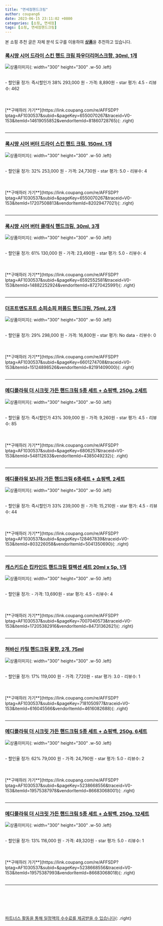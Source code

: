 ```yaml
---
title: "면세점핸드크림"
author: coupang6
date: 2023-06-15 23:11:02 +0800
categories: [쇼핑, 면세점]
tags: [쇼핑, 면세점핸드크림]
---
```


본 쇼핑 추천 글은 자체 분석 도구를 이용하여 [**상품**](https://link.coupang.com/a/bao1ui)을 추천하고 있습니다.

### [록시땅 시어 드라이 스킨 핸드 크림 파우더리머스크향, 30ml, 1개](https://link.coupang.com/re/AFFSDP?lptag=AF1030537&subid=&pageKey=6550070267&traceid=V0-153&itemId=14619055852&vendorItemId=81860728765)

![상품이미지](https://thumbnail10.coupangcdn.com/thumbnails/remote/230x230ex/image/rs_quotation_api/yxymjga9/7f06e7aa27a44bc295de37d225f4df9a.jpg){: width="300" height="300" .w-50 .left}


<br>
- 할인율 정가: 즉시할인가 38%  293,000   원
- 가격: 8,890원
- star 평가: 4.5
- 리뷰수: 462
<br>
<br>
<br>
<br>
[**구매하러 가기**](https://link.coupang.com/re/AFFSDP?lptag=AF1030537&subid=&pageKey=6550070267&traceid=V0-153&itemId=14619055852&vendorItemId=81860728765){: .right}
<br>
<br>

---

### [록시땅 시어 버터 드라이 스킨 핸드 크림, 150ml, 1개](https://link.coupang.com/re/AFFSDP?lptag=AF1030537&subid=&pageKey=6550070267&traceid=V0-153&itemId=17207508813&vendorItemId=82029477021)

![상품이미지](https://thumbnail9.coupangcdn.com/thumbnails/remote/230x230ex/image/retail/images/2699440132832552-4f392496-ffac-4fd0-8a37-75dc3e521fa4.jpg){: width="300" height="300" .w-50 .left}


<br>
- 할인율 정가: 32%  253,000   원
- 가격: 24,730원
- star 평가: 5.0
- 리뷰수: 4
<br>
<br>
<br>
<br>
[**구매하러 가기**](https://link.coupang.com/re/AFFSDP?lptag=AF1030537&subid=&pageKey=6550070267&traceid=V0-153&itemId=17207508813&vendorItemId=82029477021){: .right}
<br>
<br>

---

### [록시땅 시어 버터 클래식 핸드크림, 30ml, 3개](https://link.coupang.com/re/AFFSDP?lptag=AF1030537&subid=&pageKey=6592552581&traceid=V0-153&itemId=14882252924&vendorItemId=87270425991)

![상품이미지](https://thumbnail9.coupangcdn.com/thumbnails/remote/230x230ex/image/vendor_inventory/ce5e/a3adc87938ea065798060f8a8277d6b8db7a79fd10df0121cf5e3b2a2cad.jpg){: width="300" height="300" .w-50 .left}


<br>
- 할인율 정가: 61%  130,000   원
- 가격: 23,490원
- star 평가: 5.0
- 리뷰수: 4
<br>
<br>
<br>
<br>
[**구매하러 가기**](https://link.coupang.com/re/AFFSDP?lptag=AF1030537&subid=&pageKey=6592552581&traceid=V0-153&itemId=14882252924&vendorItemId=87270425991){: .right}
<br>
<br>

---

### [더프트앤도프트 소피소피 퍼퓸드 핸드크림, 75ml, 2개](https://link.coupang.com/re/AFFSDP?lptag=AF1030537&subid=&pageKey=6601274708&traceid=V0-153&itemId=15124898526&vendorItemId=82191409000)

![상품이미지](https://thumbnail7.coupangcdn.com/thumbnails/remote/230x230ex/image/retail/images/2958976675002151-c00e0c25-5bb7-47bb-ad5a-ed95a322ad2e.jpg){: width="300" height="300" .w-50 .left}


<br>
- 할인율 정가: 29%  298,000   원
- 가격: 16,800원
- star 평가: No data
- 리뷰수: 0
<br>
<br>
<br>
<br>
[**구매하러 가기**](https://link.coupang.com/re/AFFSDP?lptag=AF1030537&subid=&pageKey=6601274708&traceid=V0-153&itemId=15124898526&vendorItemId=82191409000){: .right}
<br>
<br>

---

### [메디플라워 더 시크릿 가든 핸드크림 5종 세트 + 쇼핑백, 250g, 2세트](https://link.coupang.com/re/AFFSDP?lptag=AF1030537&subid=&pageKey=6806257&traceid=V0-153&itemId=548112633&vendorItemId=4385049232)

![상품이미지](https://thumbnail10.coupangcdn.com/thumbnails/remote/230x230ex/image/retail/images/8844447517382896-de6caaae-a8fd-4e2c-a7a2-6332277259f5.jpg){: width="300" height="300" .w-50 .left}


<br>
- 할인율 정가: 즉시할인가 43%  309,000   원
- 가격: 9,260원
- star 평가: 4.5
- 리뷰수: 85
<br>
<br>
<br>
<br>
[**구매하러 가기**](https://link.coupang.com/re/AFFSDP?lptag=AF1030537&subid=&pageKey=6806257&traceid=V0-153&itemId=548112633&vendorItemId=4385049232){: .right}
<br>
<br>

---

### [메디플라워 보니타 가든 핸드크림 6종세트 + 쇼핑백, 2세트](https://link.coupang.com/re/AFFSDP?lptag=AF1030537&subid=&pageKey=128467839&traceid=V0-153&itemId=803226058&vendorItemId=5041350690)

![상품이미지](https://thumbnail8.coupangcdn.com/thumbnails/remote/230x230ex/image/product/image/vendoritem/2019/09/19/5041350690/5c63fa3f-43b6-499b-b440-0002ecffa0ac.jpg){: width="300" height="300" .w-50 .left}


<br>
- 할인율 정가: 즉시할인가 33%  239,000   원
- 가격: 15,210원
- star 평가: 4.5
- 리뷰수: 44
<br>
<br>
<br>
<br>
[**구매하러 가기**](https://link.coupang.com/re/AFFSDP?lptag=AF1030537&subid=&pageKey=128467839&traceid=V0-153&itemId=803226058&vendorItemId=5041350690){: .right}
<br>
<br>

---

### [캐스키드슨 킵카인드 핸드크림 컬렉션 세트 20ml x 5p, 1개](https://link.coupang.com/re/AFFSDP?lptag=AF1030537&subid=&pageKey=7007040573&traceid=V0-153&itemId=17205382916&vendorItemId=84731362621)

![상품이미지](https://thumbnail8.coupangcdn.com/thumbnails/remote/230x230ex/image/vendor_inventory/0819/6d397803f3d555f56f8df12f20db84de61b8d3b5ec1a308bc78aa96fe568.jpg){: width="300" height="300" .w-50 .left}


<br>
- 할인율 정가: 
- 가격: 13,690원
- star 평가: 4.5
- 리뷰수: 4
<br>
<br>
<br>
<br>
[**구매하러 가기**](https://link.coupang.com/re/AFFSDP?lptag=AF1030537&subid=&pageKey=7007040573&traceid=V0-153&itemId=17205382916&vendorItemId=84731362621){: .right}
<br>
<br>

---

### [허바신 카밀 핸드크림 꽃향, 2개, 75ml](https://link.coupang.com/re/AFFSDP?lptag=AF1030537&subid=&pageKey=7181050977&traceid=V0-153&itemId=616045566&vendorItemId=4616082688)

![상품이미지](https://thumbnail9.coupangcdn.com/thumbnails/remote/230x230ex/image/retail/images/433878935288857-4cb106c7-9b1e-4d87-89af-f1148300772c.jpg){: width="300" height="300" .w-50 .left}


<br>
- 할인율 정가: 17%  119,000   원
- 가격: 7,720원
- star 평가: 3.0
- 리뷰수: 1
<br>
<br>
<br>
<br>
[**구매하러 가기**](https://link.coupang.com/re/AFFSDP?lptag=AF1030537&subid=&pageKey=7181050977&traceid=V0-153&itemId=616045566&vendorItemId=4616082688){: .right}
<br>
<br>

---

### [메디플라워 더 시크릿 가든 핸드크림 5종 세트 + 쇼핑백, 250g, 6세트](https://link.coupang.com/re/AFFSDP?lptag=AF1030537&subid=&pageKey=5238668556&traceid=V0-153&itemId=19575387978&vendorItemId=86683068001)

![상품이미지](https://thumbnail8.coupangcdn.com/thumbnails/remote/230x230ex/image/retail/images/55c95ff0-d17d-4286-8a83-bf44243bc1c15323491343506909574.png){: width="300" height="300" .w-50 .left}


<br>
- 할인율 정가: 62%  79,000   원
- 가격: 24,790원
- star 평가: 5.0
- 리뷰수: 2
<br>
<br>
<br>
<br>
[**구매하러 가기**](https://link.coupang.com/re/AFFSDP?lptag=AF1030537&subid=&pageKey=5238668556&traceid=V0-153&itemId=19575387978&vendorItemId=86683068001){: .right}
<br>
<br>

---

### [메디플라워 더 시크릿 가든 핸드크림 5종 세트 + 쇼핑백, 250g, 12세트](https://link.coupang.com/re/AFFSDP?lptag=AF1030537&subid=&pageKey=5238668556&traceid=V0-153&itemId=19575387993&vendorItemId=86683068018)

![상품이미지](https://thumbnail6.coupangcdn.com/thumbnails/remote/230x230ex/image/retail/images/6a786284-2060-4a80-aee9-53d1cf79b8291116775595346459928.png){: width="300" height="300" .w-50 .left}


<br>
- 할인율 정가: 13%  116,000   원
- 가격: 49,320원
- star 평가: 5.0
- 리뷰수: 1
<br>
<br>
<br>
<br>
[**구매하러 가기**](https://link.coupang.com/re/AFFSDP?lptag=AF1030537&subid=&pageKey=5238668556&traceid=V0-153&itemId=19575387993&vendorItemId=86683068018){: .right}
<br>
<br>

---
<br><br><br><br><br> [파트너스 활동을 통해 일정액의 수수료를 제공받을 수 있습니다](https://link.coupang.com/a/bao1ui){: .right}